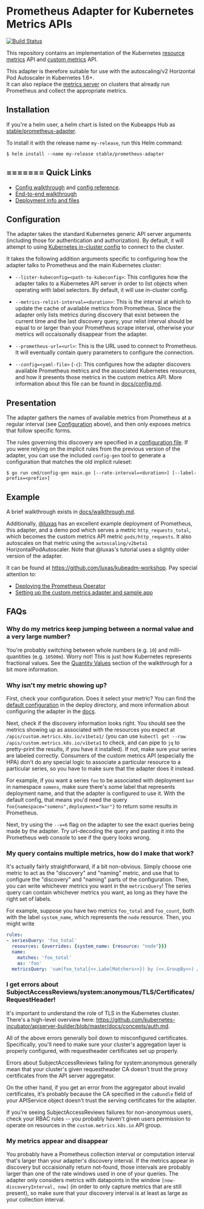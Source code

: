 # Prometheus Adapter for Kubernetes Metrics APIs

[![Build Status](https://travis-ci.org/DirectXMan12/k8s-prometheus-adapter.svg?branch=master)](https://travis-ci.org/DirectXMan12/k8s-prometheus-adapter)

This repository contains an implementation of the Kubernetes
[resource metrics](https://github.com/kubernetes/community/blob/master/contributors/design-proposals/instrumentation/resource-metrics-api.md) API and
[custom metrics](https://github.com/kubernetes/community/blob/master/contributors/design-proposals/instrumentation/custom-metrics-api.md) API.

This adapter is therefore suitable for use with the autoscaling/v2 Horizontal Pod Autoscaler in Kubernetes 1.6+.  
It can also replace the [metrics server](https://github.com/kubernetes-incubator/metrics-server) on clusters that already run Prometheus and collect the appropriate metrics.

Installation
-------------
If you're a helm user, a helm chart is listed on the Kubeapps Hub as [stable/prometheus-adapter](https://github.com/helm/charts/blob/master/stable/prometheus-adapter/README.md).

To install it with the release name `my-release`, run this Helm command:

```console
$ helm install --name my-release stable/prometheus-adapter
```
=======
Quick Links
-----------

- [Config walkthrough](docs/config-walkthrough.md) and [config reference](docs/config.md).
- [End-to-end walkthrough](docs/walkthrough.md)
- [Deployment info and files](deploy/README.md)

Configuration
-------------

The adapter takes the standard Kubernetes generic API server arguments
(including those for authentication and authorization).  By default, it
will attempt to using [Kubernetes in-cluster
config](https://kubernetes.io/docs/tasks/access-application-cluster/access-cluster/#accessing-the-api-from-a-pod)
to connect to the cluster.

It takes the following addition arguments specific to configuring how the
adapter talks to Prometheus and the main Kubernetes cluster:

- `--lister-kubeconfig=<path-to-kubeconfig>`: This configures
  how the adapter talks to a Kubernetes API server in order to list
  objects when operating with label selectors.  By default, it will use
  in-cluster config.

- `--metrics-relist-interval=<duration>`: This is the interval at which to
  update the cache of available metrics from Prometheus.  Since the adapter
  only lists metrics during discovery that exist between the current time and
  the last discovery query, your relist interval should be equal to or larger
  than your Prometheus scrape interval, otherwise your metrics will
  occaisonally disappear from the adapter.

- `--prometheus-url=<url>`: This is the URL used to connect to Prometheus.
  It will eventually contain query parameters to configure the connection.

- `--config=<yaml-file>` (`-c`): This configures how the adapter discovers available
  Prometheus metrics and the associated Kubernetes resources, and how it presents those
  metrics in the custom metrics API.  More information about this file can be found in
  [docs/config.md](docs/config.md).

Presentation
------------

The adapter gathers the names of available metrics from Prometheus
at a regular interval (see [Configuration](#configuration) above), and then
only exposes metrics that follow specific forms.

The rules governing this discovery are specified in a [configuration file](docs/config.md).
If you were relying on the implicit rules from the previous version of the adapter,
you can use the included `config-gen` tool to generate a configuration that matches
the old implicit ruleset:

```shell
$ go run cmd/config-gen main.go [--rate-interval=<duration>] [--label-prefix=<prefix>]
```

Example
-------

A brief walkthrough exists in [docs/walkthrough.md](docs/walkthrough.md).

Additionally, [@luxas](https://github.com/luxas) has an excellent example
deployment of Prometheus, this adapter, and a demo pod which serves
a metric `http_requests_total`, which becomes the custom metrics API
metric `pods/http_requests`.  It also autoscales on that metric using the
`autoscaling/v2beta1` HorizontalPodAutoscaler.  Note that @luxas's tutorial
uses a slightly older version of the adapter.

It can be found at https://github.com/luxas/kubeadm-workshop.  Pay special
attention to:

- [Deploying the Prometheus
  Operator](https://github.com/luxas/kubeadm-workshop#deploying-the-prometheus-operator-for-monitoring-services-in-the-cluster)
- [Setting up the custom metrics adapter and sample
  app](https://github.com/luxas/kubeadm-workshop#deploying-a-custom-metrics-api-server-and-a-sample-app)

FAQs
----

### Why do my metrics keep jumping between a normal value and a very large number?

You're probably switching between whole numbers (e.g. `10`) and milli-quantities (e.g. `10500m`).
Worry not!  This is just how Kubernetes represents fractional values.  See the
[Quantity Values](/docs/walkthrough.md#quantity-values) section of the walkthrough for a bit more
information.

### Why isn't my metric showing up?

First, check your configuration.  Does it select your metric?  You can
find the [default configuration](/deploy/manifests/custom-metrics-config-map.yaml)
in the deploy directory, and more information about configuring the
adapter in the [docs](/docs/config.md).

Next, check if the discovery information looks right.  You should see the
metrics showing up as associated with the resources you expect at
`/apis/custom.metrics.k8s.io/v1beta1/` (you can use `kubectl get --raw
/apis/custom.metrics.k8s.io/v1beta1` to check, and can pipe to `jq` to
pretty-print the results, if you have it installed). If not, make sure
your series are labeled correctly.  Consumers of the custom metrics API
(especially the HPA) don't do any special logic to associate a particular
resource to a particular series, so you have to make sure that the adapter
does it instead.

For example, if you want a series `foo` to be associated with deployment
`bar` in namespace `somens`, make sure there's some label that represents
deployment name, and that the adapter is configured to use it.  With the
default config, that means you'd need the query
`foo{namespace="somens",deployment="bar"}` to return some results in
Prometheus.

Next, try using the `--v=6` flag on the adapter to see the exact queries
being made by the adapter.  Try url-decoding the query and pasting it into
the Prometheus web console to see if the query looks wrong.

### My query contains multiple metrics, how do I make that work?

It's actually fairly straightforward, if a bit non-obvious.  Simply choose one
metric to act as the "discovery" and "naming" metric, and use that to configure
the "discovery" and "naming" parts of the configuration.  Then, you can write
whichever metrics you want in the `metricsQuery`!  The series query can contain
whichever metrics you want, as long as they have the right set of labels.

For example, suppose you have two metrics `foo_total` and `foo_count`,
both with the label `system_name`, which represents the `node` resource.
Then, you might write

```yaml
rules:
- seriesQuery: 'foo_total'
  resources: {overrides: {system_name: {resource: "node"}}}
  name:
    matches: 'foo_total'
    as: 'foo'
  metricsQuery: 'sum(foo_total{<<.LabelMatchers>>}) by (<<.GroupBy>>) / sum(foo_count{<<.LabelMatchers>>}) by (<<.GroupBy>>)'
```

### I get errors about SubjectAccessReviews/system:anonymous/TLS/Certificates/RequestHeader!

It's important to understand the role of TLS in the Kubernetes cluster.  There's a high-level
overview here: https://github.com/kubernetes-incubator/apiserver-builder/blob/master/docs/concepts/auth.md.

All of the above errors generally boil down to misconfigured certificates.
Specifically, you'll need to make sure your cluster's aggregation layer is
properly configured, with requestheader certificates set up properly.

Errors about SubjectAccessReviews failing for system:anonymous generally mean
that your cluster's given requestheader CA doesn't trust the proxy certificates
from the API server aggregator.

On the other hand, if you get an error from the aggregator about invalid certificates,
it's probably because the CA specified in the `caBundle` field of your APIService
object doesn't trust the serving certificates for the adapter.

If you're seeing SubjectAccessReviews failures for non-anonymous users, check your
RBAC rules -- you probably haven't given users permission to operate on resources in
the `custom.metrics.k8s.io` API group.

### My metrics appear and disappear

You probably have a Prometheus collection interval or computation interval
that's larger than your adapter's discovery interval.  If the metrics
appear in discovery but occaisionally return not-found, those intervals
are probably larger than one of the rate windows used in one of your
queries.  The adapter only considers metrics with datapoints in the window
`[now-discoveryInterval, now]` (in order to only capture metrics that are
still present), so make sure that your discovery interval is at least as
large as your collection interval.
